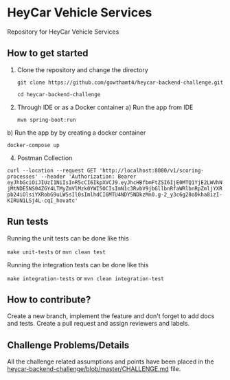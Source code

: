 # HeyCar Vehicle Services

Repository for HeyCar Vehicle Services

## How to get started

1. Clone the repository and change the directory

   `git clone https://github.com/gowthamt4/heycar-backend-challenge.git`

   `cd heycar-backend-challenge`

2. Through IDE or as a Docker container
 a) Run the app from IDE

   `mvn spring-boot:run`


 b) Run the app by by creating a docker container

  `docker-compose up`

4. Postman Collection

`curl --location --request GET 'http://localhost:8080/v1/scoring-processes'
--header 'Authorization: Bearer eyJhbGciOiJIUzI1NiIsInR5cCI6IkpXVCJ9.eyJhcHBfbmFtZSI6IjE0MTQ1YjE2LWVhNjMtNDE5NS04ZGY4LTMyZmVlMzk0YWI5OCIsImN1c3RvbV9jbGllbnRfaWRlbnRpZmljYXRpb24iOlsiYXRobG9uLW5sIl0sImlhdCI6MTU4NDY5NDkzMn0.g-2_y3c6g28oDkha8izI-KIRUN1LSj4L-cqI_hovatc'`

## Run tests

Running the unit tests can be done like this

`make unit-tests` or `mvn clean test`

Running the integration tests can be done like this

`make integration-tests` or `mvn clean integration-test`

## How to contribute?

Create a new branch, implement the feature and don't forget to add docs and tests. Create a pull request and assign reviewers and labels.

## Challenge Problems/Details

All the challenge related assumptions and points have been placed in the [heycar-backend-challenge/blob/master/CHALLENGE.md](CHALLENGE.md) file.
